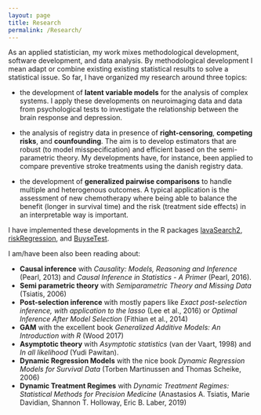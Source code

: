 ```yaml
---
layout: page
title: Research
permalink: /Research/
---
```


As an applied statistician, my work mixes methodological development,
software development, and data analysis. By methodological development
I mean adapt or combine existing existing statistical results to solve
a statistical issue. So far, I have organized my research around three
topics:
- the development of **latent variable models** for the analysis of
  complex systems. I apply these developments on neuroimaging data and
  data from psychological tests to investigate the relationship
  between the brain response and depression.

- the analysis of registry data in presence of **right-censoring**,
  **competing risks**, and **counfounding**. The aim is to develop
  estimators that are robust (to model misspecification) and efficient
  based on the semi-parametric theory. My developments have, for
  instance, been applied to compare preventive stroke treatments using
  the danish registry data.

- the development of **generalized pairwise comparisons** to handle
  multiple and heterogenous outcomes. A typical
  application is the assessment of new chemotherapy where being able
  to balance the benefit (longer in survival time) and the risk
  (treatment side effects) in an interpretable way is important.

I have implemented these developments in the R packages
[lavaSearch2](https://cran.r-project.org/web/packages/lavaSearch2/index.html),
[riskRegression](https://cran.r-project.org/web/packages/riskRegression/index.html),
and
[BuyseTest](https://cran.r-project.org/web/packages/BuyseTest/index.html).

I am/have been also been reading about:
- **Causal inference** with *Causality: Models, Reasoning and
  Inference* (Pearl, 2013) and *Causal Inference in Statistics - A Primer* (Pearl, 2016).
- **Semi parametric theory** with *Semiparametric Theory and Missing
  Data* (Tsiatis, 2006)
- **Post-selection inference** with mostly papers like *Exact
  post-selection inference, with application to the lasso* (Lee et
  al., 2016) or *Optimal Inference After Model Selection* (Fithian et
  al., 2014)
- **GAM** with the excellent book *Generalized Additive Models: An
  Introduction with R* (Wood 2017)
- **Asymptotic theory** with *Asymptotic statistics* (van der Vaart,
  1998) and *In all likelihood* (Yudi Pawitan). 
- **Dynamic Regression Models** with the nice book *Dynamic Regression
  Models for Survival Data* (Torben Martinussen and Thomas Scheike,
  2006)
- **Dynamic Treatment Regimes** with *Dynamic Treatment Regimes:
  Statistical Methods for Precision Medicine* (Anastasios A. Tsiatis,
  Marie Davidian, Shannon T. Holloway, Eric B. Laber, 2019)

